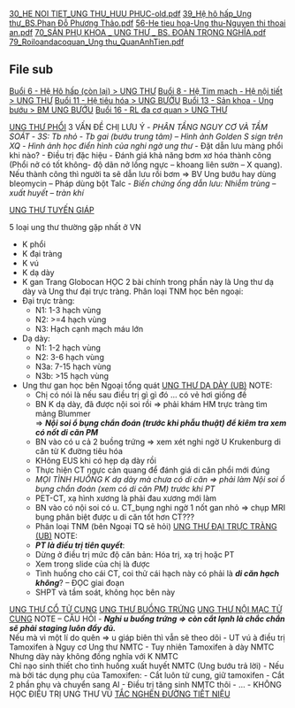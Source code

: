 
[30_HE NOI TIET_UNG THU_HUU PHUC-old.pdf](file:///D:/OneDrive%20-%20UMP/TOT%20NGHIEP/200%20PDF_GUI%20SINH%20VIEN_thienqc/30_HE%20NOI%20TIET_UNG%20THU_HUU%20PHUC-old.pdf)
[39_Hệ hô hấp_Ung thư_BS.Phan Đỗ Phương Thảo.pdf](file:///D:/OneDrive%20-%20UMP/TOT%20NGHIEP/200%20PDF_GUI%20SINH%20VIEN_thienqc/39_H%E1%BB%87%20h%C3%B4%20h%E1%BA%A5p_Ung%20th%C6%B0_BS.Phan%20%C4%90%E1%BB%97%20Ph%C6%B0%C6%A1ng%20Th%E1%BA%A3o.pdf)
[56-He tieu hoa-Ung thu-Nguyen thi thoai an.pdf](file:///D:/OneDrive%20-%20UMP/TOT%20NGHIEP/200%20PDF_GUI%20SINH%20VIEN_thienqc/56-He%20tieu%20hoa-Ung%20thu-Nguyen%20thi%20thoai%20an.pdf)
[70_SẢN PHỤ KHOA _ UNG THƯ _ BS. ĐOÀN TRỌNG NGHĨA.pdf](file:///D:/OneDrive%20-%20UMP/TOT%20NGHIEP/200%20PDF_GUI%20SINH%20VIEN_thienqc/70_S%E1%BA%A2N%20PH%E1%BB%A4%20KHOA%20_%20UNG%20TH%C6%AF%20_%20BS.%20%C4%90O%C3%80N%20TR%E1%BB%8CNG%20NGH%C4%A8A.pdf)
[79_Roiloandacoquan_Ung thu_QuanAnhTien.pdf](file:///D:/OneDrive%20-%20UMP/TOT%20NGHIEP/200%20PDF_GUI%20SINH%20VIEN_thienqc/79_Roiloandacoquan_Ung%20thu_QuanAnhTien.pdf)

## File sub
[Buổi 6 - Hệ Hô hấp (còn lại) > UNG THƯ](../../Bu%E1%BB%95i%206%20-%20H%E1%BB%87%20H%C3%B4%20h%E1%BA%A5p%20(c%C3%B2n%20l%E1%BA%A1i).md#UNG%20THƯ)
[Buổi 8 - Hệ Tim mạch - Hệ nội tiết > UNG THƯ](../../Bu%E1%BB%95i%208%20-%20H%E1%BB%87%20Tim%20m%E1%BA%A1ch%20-%20H%E1%BB%87%20n%E1%BB%99i%20ti%E1%BA%BFt.md#UNG%20THƯ)
[Buổi 11 - Hệ tiêu hóa > UNG BƯỚU](../../Bu%E1%BB%95i%2011%20-%20H%E1%BB%87%20ti%C3%AAu%20h%C3%B3a.md#UNG%20BƯỚU)
[Buổi 13 - Sản khoa - Ung bướu > BM UNG BƯỚU](../../Bu%E1%BB%95i%2013%20-%20S%E1%BA%A3n%20khoa%20-%20Ung%20b%C6%B0%E1%BB%9Bu.md#BM%20UNG%20BƯỚU)
[Buổi 16 - RL đa cơ quan > UNG THƯ](../../Bu%E1%BB%95i%2016%20-%20RL%20%C4%91a%20c%C6%A1%20quan.md#UNG%20THƯ)


[UNG THƯ PHỔI](./UNG%20TH%C6%AF%20PH%E1%BB%94I.md)
	3 VẤN ĐỀ CHỊ LƯU Ý
	- _PHÂN TẦNG NGUY CƠ VÀ TẦM SOÁT_
	- _3S: Tb nhỏ - Tb gai (bướu trung tâm) – Hình ảnh Golden S sign trên XQ_
	- _Hình ảnh học điển hình của nghi ngờ ung thư_
	- Đặt dẫn lưu màng phổi khi nào?
		- Điều trị đặc hiệu
		- Đánh giá khả năng bơm xơ hóa thành công (Phổi nở có tốt không- độ dãn nở lồng ngực – khoang liên sườn – X quang). Nếu thành công thì người ta sẽ dẫn lưu rồi bơm => BV Ung bướu hay dùng bleomycin – Pháp dùng bột Talc
		- _Biến chứng ống dẫn lưu: Nhiễm trùng – xuất huyết – tràn khí_

[UNG THƯ TUYẾN GIÁP](./UNG%20TH%C6%AF%20TUY%E1%BA%BEN%20GI%C3%81P.md)


5 loại ung thư thường gặp nhất ở VN
- K phổi
- K đại tràng
- K vú
- K dạ dày
- K gan
Trang Globocan
HỌC 2 bài chính trong phần này là Ung thư dạ dày và Ung thư đại trực tràng.
Phân loại TNM học bên ngoại:
- Đại trực tràng:
	- N1: 1-3 hạch vùng
	- N2: >=4 hạch vùng
	- N3: Hạch cạnh mạch máu lớn
- Dạ dày:
	- N1: 1-2 hạch vùng
	- N2: 3-6 hạch vùng
	- N3a: 7-15 hạch vùng
	- N3b: >15 hạch vùng
- Ung thư gan học bên Ngoại tổng quát
[UNG THƯ DẠ DÀY (UB)](./UNG%20TH%C6%AF%20D%E1%BA%A0%20D%C3%80Y%20(UB).md)
	NOTE:
	- Chị có nói là nếu sau điều trị gì gì đó … có vẻ hơi giống đề
	- BN K dạ dày, đã được nội soi rồi => phải khám HM trực tràng tìm mảng Blummer  
		=> **_Nội soi ổ bụng chẩn đoán (trước khi phẫu thuật) để kiêm tra xem có nốt di căn PM_**
	- BN vào có u cả 2 buồng trứng => xem xét nghi ngờ U Krukenburg di căn từ K đường tiêu hóa
	- KHông EUS khi có hẹp dạ dày rồi
	- Thực hiện CT ngực cản quang để đánh giá di căn phổi mới đúng
	- _MỌI TÌNH HUỐNG K dạ dày mà chưa có di căn => phải làm Nội soi ổ bụng chẩn đoán (xem có di căn PM) trước khi PT_
	- PET-CT, xạ hình xương là phải đau xương mới làm
	- BN vào có nội soi có u. CT_bụng nghi ngờ 1 nốt gan nhỏ => chụp MRI bụng phân biệt được u di căn tốt hơn CT???
	- Phân loại TNM (bên Ngoại TQ sẽ hỏi)
[UNG THƯ ĐẠI TRỰC TRÀNG (UB)](./UNG%20TH%C6%AF%20%C4%90%E1%BA%A0I%20TR%E1%BB%B0C%20TR%C3%80NG%20(UB).md)
	NOTE:
	- **_PT là điều trị tiên quyết_**:
	- Dừng ở điều trị mức độ căn bản: Hóa trị, xạ trị hoặc PT
	- Xem trong slide của chị là được
	- Tình huống cho cái CT, coi thử cái hạch này có phải là **_di căn hạch không_**? – ĐỌC giai đoạn
	- SHPT và tầm soát, không học bên này

[UNG THƯ CỔ TỬ CUNG](./UNG%20TH%C6%AF%20C%E1%BB%94%20T%E1%BB%AC%20CUNG.md)
[UNG THƯ BUỒNG TRỨNG](./UNG%20TH%C6%AF%20BU%E1%BB%92NG%20TR%E1%BB%A8NG.md)
[UNG THƯ NỘI MẠC TỬ CUNG](./UNG%20TH%C6%AF%20N%E1%BB%98I%20M%E1%BA%A0C%20T%E1%BB%AC%20CUNG.md) 
	NOTE – CÂU HỎI
	- **_Nghi u buồng trứng => còn cắt lạnh là chắc chắn sẽ phải staging luôn đầy đủ._**  
	Nếu mà vì một lí do quên => u giáp biên thì vẫn sẽ theo dõi
	- UT vú à điều trị Tamoxifen à Nguy cơ Ung thư NMTC
	- Tuy nhiên Tamoxifen à dày NMTC  
	Nhưng dày này không đồng nghĩa với K NMTC  
	Chỉ nạo sinh thiết cho tình huống xuất huyết NMTC (Ung bướu trả lời)
	- Nếu mà bởi tác dụng phụ của Tamoxifen:
		- Cắt luôn tử cung, giữ tamoxifen
		- Cắt 2 phần phụ và chuyển sang AI
		- Điều trị tăng sinh NMTC thôi
	- …
	- KHÔNG HỌC ĐIỀU TRỊ UNG THƯ VÚ
[TẮC NGHẼN ĐƯỜNG TIẾT NIỆU](./T%E1%BA%AEC%20NGH%E1%BA%BCN%20%C4%90%C6%AF%E1%BB%9CNG%20TI%E1%BA%BET%20NI%E1%BB%86U.md)
